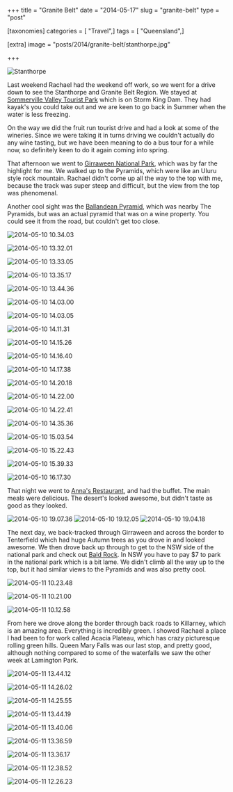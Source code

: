 +++
title = "Granite Belt"
date = "2014-05-17"
slug = "granite-belt"
type = "post"

[taxonomies]
categories = [ "Travel",]
tags = [ "Queensland",]

[extra]
image = "posts/2014/granite-belt/stanthorpe.jpg"

+++

![Stanthorpe](stanthorpe.jpg)

Last weekend Rachael had the weekend off work, so we went for a drive down to see the Stanthorpe and Granite Belt Region. We stayed at [Sommerville Valley Tourist Park](http://www.sommervillevalley.com.au/home.html) which is on Storm King Dam. They had kayak's you could take out and we are keen to go back in Summer when the water is less freezing.

On the way we did the fruit run tourist drive and had a look at some of the wineries. Since we were taking it in turns driving we couldn't actually do any wine tasting, but we have been meaning to do a bus tour for a while now, so definitely keen to do it again coming into spring.

That afternoon we went to [Girraween National Park](http://www.nprsr.qld.gov.au/parks/girraween/), which was by far the highlight for me. We walked up to the Pyramids, which were like an Uluru style rock mountain. Rachael didn't come up all the way to the top with me, because the track was super steep and difficult, but the view from the top was phenomenal.

Another cool sight was the [Ballandean Pyramid](https://en.wikipedia.org/wiki/Ballandean_Pyramid), which was nearby The Pyramids, but was an actual pyramid that was on a wine property. You could see it from the road, but couldn't get too close.

![2014-05-10 10.34.03](2014-05-10-10-34-03.jpg "Castle Glen")

![2014-05-10 13.32.01](2014-05-10-13-32-01.jpg)

![2014-05-10 13.33.05](2014-05-10-13-33-05.jpg)

![2014-05-10 13.35.17](2014-05-10-13-35-17.jpg)

![2014-05-10 13.44.36](2014-05-10-13-44-36.jpg)

![2014-05-10 14.03.00](2014-05-10-14-03-00.jpg)

![2014-05-10 14.03.05](2014-05-10-14-03-05.jpg)

![2014-05-10 14.11.31](2014-05-10-14-11-31.jpg)

![2014-05-10 14.15.26](2014-05-10-14-15-26.jpg)

![2014-05-10 14.16.40](2014-05-10-14-16-401.jpg)

![2014-05-10 14.17.38](2014-05-10-14-17-38.jpg)

![2014-05-10 14.20.18](2014-05-10-14-20-18.jpg)

![2014-05-10 14.22.00](2014-05-10-14-22-00.jpg)

![2014-05-10 14.22.41](2014-05-10-14-22-41.jpg)

![2014-05-10 14.35.36](2014-05-10-14-35-36.jpg)

![2014-05-10 15.03.54](2014-05-10-15-03-54.jpg)

![2014-05-10 15.22.43](2014-05-10-15-22-43.jpg "State Border")

![2014-05-10 15.39.33](2014-05-10-15-39-33.jpg "Ballandean Pyramid")

![2014-05-10 16.17.30](2014-05-10-16-17-30.jpg "Storm King Dam")

That night we went to [Anna's Restaurant](http://www.annas.com.au/), and had the buffet. The main meals were delicious. The desert's looked awesome, but didn't taste as good as they looked.

![2014-05-10 19.07.36](annas1.jpg)
![2014-05-10 19.12.05](annas2.jpg)
![2014-05-10 19.04.18](annas3.jpg)

The next day, we back-tracked through Girraween and across the border to Tenterfield which had huge Autumn trees as you drove in and looked awesome. We then drove back up through to get to the NSW side of the national park and check out [Bald Rock](http://www.environment.nsw.gov.au/NationalParks/parkHome.aspx?id=n0001). In NSW you have to pay $7 to park in the national park which is a bit lame. We didn't climb all the way up to the top, but it had similar views to the Pyramids and was also pretty cool.

![2014-05-11 10.23.48](2014-05-11-10-23-48.jpg)

![2014-05-11 10.21.00](2014-05-11-10-21-00.jpg)

![2014-05-11 10.12.58](2014-05-11-10-12-58.jpg)

From here we drove along the border through back roads to Killarney, which is an amazing area. Everything is incredibly green. I showed Rachael a place I had been to for work called Acacia Plateau, which has crazy picturesque rolling green hills. Queen Mary Falls was our last stop, and pretty good, although nothing compared to some of the waterfalls we saw the other week at Lamington Park.

![2014-05-11 13.44.12](2014-05-11-13-44-12.jpg)

![2014-05-11 14.26.02](2014-05-11-14-26-02.jpg)

![2014-05-11 14.25.55](2014-05-11-14-25-55.jpg)

![2014-05-11 13.44.19](2014-05-11-13-44-19.jpg)

![2014-05-11 13.40.06](2014-05-11-13-40-06.jpg)

![2014-05-11 13.36.59](2014-05-11-13-36-59.jpg)

![2014-05-11 13.36.17](2014-05-11-13-36-17.jpg "Queen Mary Falls")

![2014-05-11 12.38.52](2014-05-11-12-38-52.jpg "Accacia Plataue")

![2014-05-11 12.26.23](2014-05-11-12-26-23.jpg)